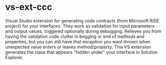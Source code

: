 # vs-ext-ccc
Visual Studio extension for generating code contracts (from Microsoft  RiSE project) for your interfaces.
They work as validation for input parameters and output values, triggered optionally during debugging. 
Relieves you from having the validation code clutter in begging or end of methods and properties,
but you can still have that exception you want thrown when unexpected value enters or leaves method/property.
This VS extension generates the class that appears "hidden under" your interface in Solution Explorer.
